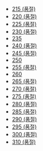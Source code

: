 *   [215 (품절)](javascript:void(0))
*   [220 (품절)](javascript:void(0))
*   [225 (품절)](javascript:void(0))
*   [230 (품절)](javascript:void(0))
*   [235](javascript:void(0))
*   [240 (품절)](javascript:void(0))
*   [245 (품절)](javascript:void(0))
*   [250](javascript:void(0))
*   [255 (품절)](javascript:void(0))
*   [260](javascript:void(0))
*   [265 (품절)](javascript:void(0))
*   [270 (품절)](javascript:void(0))
*   [275 (품절)](javascript:void(0))
*   [280 (품절)](javascript:void(0))
*   [285 (품절)](javascript:void(0))
*   [290 (품절)](javascript:void(0))
*   [295 (품절)](javascript:void(0))
*   [300 (품절)](javascript:void(0))
*   [310 (품절)](javascript:void(0))
